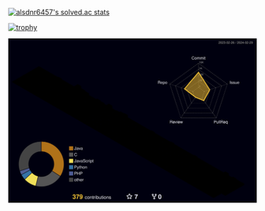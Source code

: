 
[![alsdnr6457's solved.ac stats](https://github-readme-solvedac.hyp3rflow.vercel.app/api/?handle=alsdnr6457)](https://www.acmicpc.net/user/alsdnr6457)	



[![trophy](https://github-profile-trophy.vercel.app/?username=MinWook6457&theme=flat&column=7)](https://github.com/MinWook6457/)


![](./profile-3d-contrib/profile-night-rainbow.svg)  




